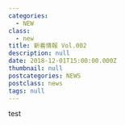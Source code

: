 ```yaml
---
categories:
  - NEW
class:
  - new
title: 新着情報 Vol.002
description: null
date: 2018-12-01T15:00:00.000Z
thumbnail: null
postcategories: NEWS
postclass: news
tags: null
---
```

test





